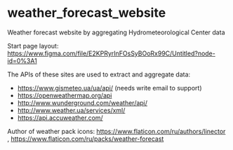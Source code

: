 # weather_forecast_website
Weather forecast website by aggregating Hydrometeorological Center data

Start page layout: https://www.figma.com/file/E2KPRyrInFOsSyBOoRx99C/Untitled?node-id=0%3A1


The APIs of these sites are used to extract and aggregate data:
- https://www.gismeteo.ua/ua/api/ (needs write email to support)
- https://openweathermap.org/api 
- http://www.wunderground.com/weather/api/ 
- http://www.weather.ua/services/xml/
- https://api.accuweather.com/ 

Author of weather pack icons: https://www.flaticon.com/ru/authors/linector , https://www.flaticon.com/ru/packs/weather-forecast
